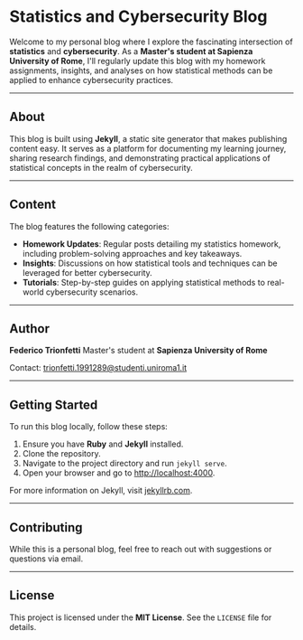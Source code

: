 

# Statistics and Cybersecurity Blog

Welcome to my personal blog where I explore the fascinating intersection of **statistics** and **cybersecurity**. As a **Master's student at Sapienza University of Rome**, I'll regularly update this blog with my homework assignments, insights, and analyses on how statistical methods can be applied to enhance cybersecurity practices.

---

## About

This blog is built using **Jekyll**, a static site generator that makes publishing content easy. It serves as a platform for documenting my learning journey, sharing research findings, and demonstrating practical applications of statistical concepts in the realm of cybersecurity.

---

## Content

The blog features the following categories:

* **Homework Updates**: Regular posts detailing my statistics homework, including problem-solving approaches and key takeaways.
* **Insights**: Discussions on how statistical tools and techniques can be leveraged for better cybersecurity.
* **Tutorials**: Step-by-step guides on applying statistical methods to real-world cybersecurity scenarios.

---

## Author

**Federico Trionfetti**
Master's student at **Sapienza University of Rome**

Contact: [trionfetti.1991289@studenti.uniroma1.it](mailto:trionfetti.1991289@studenti.uniroma1.it)

---

## Getting Started

To run this blog locally, follow these steps:

1. Ensure you have **Ruby** and **Jekyll** installed.
2. Clone the repository.
3. Navigate to the project directory and run `jekyll serve`.
4. Open your browser and go to [http://localhost:4000](http://localhost:4000).

For more information on Jekyll, visit [jekyllrb.com](https://jekyllrb.com/).

---

## Contributing

While this is a personal blog, feel free to reach out with suggestions or questions via email.

---

## License

This project is licensed under the **MIT License**. See the `LICENSE` file for details.


